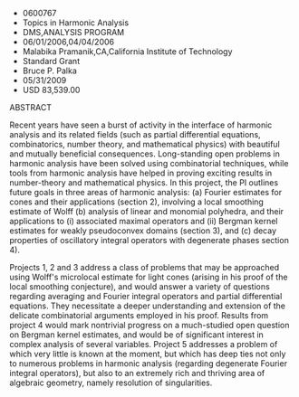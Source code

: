 
* 0600767
* Topics in Harmonic Analysis
* DMS,ANALYSIS PROGRAM
* 06/01/2006,04/04/2006
* Malabika Pramanik,CA,California Institute of Technology
* Standard Grant
* Bruce P. Palka
* 05/31/2009
* USD 83,539.00

ABSTRACT

Recent years have seen a burst of activity in the interface of harmonic analysis
and its related fields (such as partial differential equations, combinatorics,
number theory, and mathematical physics) with beautiful and mutually beneficial
consequences. Long-standing open problems in harmonic analysis have been solved
using combinatorial techniques, while tools from harmonic analysis have helped
in proving exciting results in number-theory and mathematical physics. In this
project, the PI outlines future goals in three areas of harmonic analysis: (a)
Fourier estimates for cones and their applications (section 2), involving a
local smoothing estimate of Wolff (b) analysis of linear and monomial polyhedra,
and their applications to (i) associated maximal operators and (ii) Bergman
kernel estimates for weakly pseudoconvex domains (section 3), and (c) decay
properties of oscillatory integral operators with degenerate phases section 4).

Projects 1, 2 and 3 address a class of problems that may be approached using
Wolff's microlocal estimate for light cones (arising in his proof of the local
smoothing conjecture), and would answer a variety of questions regarding
averaging and Fourier integral operators and partial differential equations.
They necessitate a deeper understanding and extension of the delicate
combinatorial arguments employed in his proof. Results from project 4 would mark
nontrivial progress on a much-studied open question on Bergman kernel estimates,
and would be of significant interest in complex analysis of several variables.
Project 5 addresses a problem of which very little is known at the moment, but
which has deep ties not only to numerous problems in harmonic analysis
(regarding degenerate Fourier integral operators), but also to an extremely rich
and thriving area of algebraic geometry, namely resolution of singularities.


